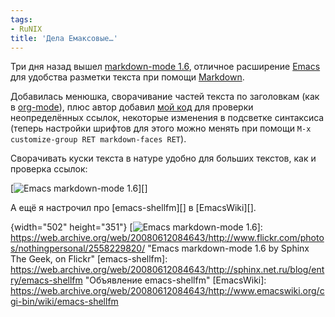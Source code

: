 ```yaml
---
tags:
- RuNIX
title: 'Дела Емаксовые…'
---
```


Три дня назад вышел [markdown-mode 1.6][], отличное расширение [Emacs][]
для удобства разметки текста при помощи [Markdown][].

Добавилась менюшка, сворачивание частей текста по заголовкам (как в
[org-mode][]), плюс автор добавил [мой код][] для проверки
неопределённых ссылок, некоторые изменения в подсветке синтаксиса
(теперь настройки шрифтов для этого можно менять при помощи
`M-x customize-group RET markdown-faces RET`).

Сворачивать куски текста в натуре удобно для больших текстов, как и
проверка ссылок:

[![Emacs markdown-mode 1.6][]][]

А ещё я настрочил про [emacs-shellfm][] в [EmacsWiki][].

  [markdown-mode 1.6]: https://web.archive.org/web/20080612084643/http://jblevins.org/projects/markdown-mode/rev-1-6
  [Emacs]: https://web.archive.org/web/20080612084643/http://sphinx.net.ru/blog/entry/emacs-intro
    "«Начало пути к Emacs»"
  [Markdown]: https://web.archive.org/web/20080612084643/http://sphinx.net.ru/blog/entry/markdown-and-lightweight-markup
    "«Простая разметка текста для сайтов: Markdown»"
  [org-mode]: https://web.archive.org/web/20080612084643/http://orgmode.org/
    "Org-Mode Homepage"
  [мой код]: https://web.archive.org/web/20080612084643/http://sphinx.net.ru/blog/entry/markdown-goodies
  [Emacs markdown-mode 1.6]: https://web.archive.org/web/20080612084643im_/http://farm4.static.flickr.com/3275/2558229820_fbd259fd9a_o.png
  {width="502" height="351"}
  [![Emacs markdown-mode 1.6][]]: https://web.archive.org/web/20080612084643/http://www.flickr.com/photos/nothingpersonal/2558229820/
    "Emacs markdown-mode 1.6 by Sphinx The Geek, on Flickr"
  [emacs-shellfm]: https://web.archive.org/web/20080612084643/http://sphinx.net.ru/blog/entry/emacs-shellfm
    "Объявление emacs-shellfm"
  [EmacsWiki]: https://web.archive.org/web/20080612084643/http://www.emacswiki.org/cgi-bin/wiki/emacs-shellfm